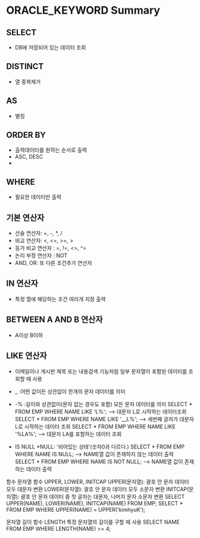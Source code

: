 # ORACLE_KEYWORD Summary

## SELECT
- DB에 저장되어 있는 데이터 조회
## DISTINCT 
- 열 중복제거
## AS 
- 별칭
## ORDER BY 
- 출력데이터를 원하는 순서로 출력
- ASC, DESC
- 
## WHERE
- 필요한 데이터만 출력
## 기본 연산자
- 산술 연산자: +, -, *, /
- 비교 연산자: <, <=, >=, >
- 등가 비교 연산자 : =, !=, <>, ^=
- 논리 부정 연산자 : NOT
- AND, OR: 또 다른 조건추가 연산자
## IN 연산자 
- 특정 열에 해당하는 조건 여러개 지정 출력
## BETWEEN A AND B 연산자
- A이상 B이하
## LIKE 연산자
- 이메일이나 게시판 제목 또는 내용검색 기능처럼 일부 문자열이 포함된 데이터를 조회할 때 사용
- _ :어떤 값이든 상관없이 한개의 문자 데이터를 의미
- -% :길이와 상관없이(문자 없는 경우도 포함) 모든 문자 데이터를 의미
    SELECT * FROM EMP WHERE NAME LIKE 'L%'; --> 대문자 L로 시작하는 데이터조회
    SELECT * FROM EMP WHERE NAME LIKE '__L%'; --> 세번째 글자가 대문자 L로 시작하는 데이터 조회
    SELECT * FROM EMP WHERE NAME LIKE '%LA%'; --> 대문자 LA를 포함하는 데이터 조회

- IS NULL
    *NULL: '비어있는 상태'(숫자0과 다르다.)
    SELECT * FROM EMP WHERE NAME IS NULL; --> NAME열 값이 존재하지 않는 데이터 출력
    SELECT * FROM EMP WHERE NAME IS NOT NULL; --> NAME열 값이 존재하는 데이터 출력
    
함수
문자열 함수
UPPER, LOWER, INITCAP
    UPPER(문자열): 괄호 안 문자 데이터 모두 대문자 변환
    LOWER(문자열): 괄호 안 문자 데이터 모두 소문자 변환
    INITCAP(문자열): 괄호 안 문자 데이터 중 첫 글자는 대문자, 나머지 문자 소문자 변환
    SELECT UPPER(NAME), LOWER(NAME), INITCAP(NAME) FROM EMP;
    SELECT * FROM EMP WHERE UPPER(NAME) = UPPER('kimhyuK');
    
문자열 길이 함수
LENGTH
    특정 문자열의 길이를 구할 때 사용
    SELECT NAME FROM EMP WHERE LENGTH(NAME) >= 4;
